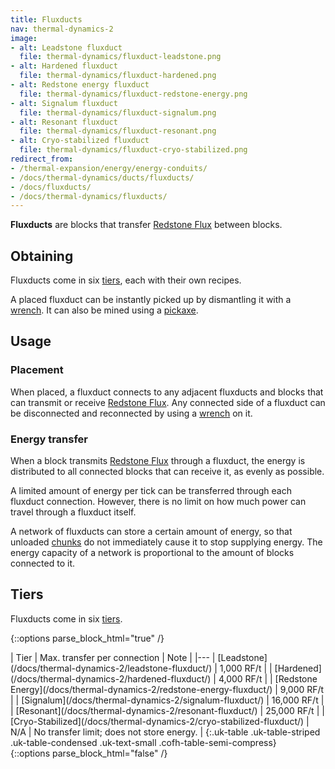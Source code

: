 ```yaml
---
title: Fluxducts
nav: thermal-dynamics-2
image:
- alt: Leadstone fluxduct
  file: thermal-dynamics/fluxduct-leadstone.png
- alt: Hardened fluxduct
  file: thermal-dynamics/fluxduct-hardened.png
- alt: Redstone energy fluxduct
  file: thermal-dynamics/fluxduct-redstone-energy.png
- alt: Signalum fluxduct
  file: thermal-dynamics/fluxduct-signalum.png
- alt: Resonant fluxduct
  file: thermal-dynamics/fluxduct-resonant.png
- alt: Cryo-stabilized fluxduct
  file: thermal-dynamics/fluxduct-cryo-stabilized.png
redirect_from:
- /thermal-expansion/energy/energy-conduits/
- /docs/thermal-dynamics/ducts/fluxducts/
- /docs/fluxducts/
- /docs/thermal-dynamics/fluxducts/
---
```


**Fluxducts** are blocks that transfer [Redstone Flux](/docs/redstone-flux/)
between blocks.


Obtaining
---------

Fluxducts come in six [tiers](#tiers), each with their own recipes.

A placed fluxduct can be instantly picked up by dismantling it with a
[wrench](/docs/wrenches/). It can also be mined using a
[pickaxe](https://minecraft.gamepedia.com/Pickaxe).


Usage
-----

### Placement
When placed, a fluxduct connects to any adjacent fluxducts and blocks that can
transmit or receive [Redstone Flux](/docs/redstone-flux/). Any connected side of
a fluxduct can be disconnected and reconnected by using a
[wrench](/docs/wrenches/) on it.

### Energy transfer
When a block transmits [Redstone Flux](/docs/redstone-flux/) through a fluxduct,
the energy is distributed to all connected blocks that can receive it, as evenly
as possible.

A limited amount of energy per tick can be transferred through each fluxduct
connection. However, there is no limit on how much power can travel through a
fluxduct itself.

A network of fluxducts can store a certain amount of energy, so that unloaded
[chunks](https://minecraft.gamepedia.com/Chunk) do not immediately cause it to
stop supplying energy. The energy capacity of a network is proportional to the
amount of blocks connected to it.


Tiers
-----

Fluxducts come in six [tiers](/docs/thermal-foundation-2/tiers/).

{::options parse_block_html="true" /}
<div class="uk-overflow-container">
| Tier | Max. transfer per connection | Note |
|---
| [Leadstone](/docs/thermal-dynamics-2/leadstone-fluxduct/) | 1,000 RF/t |
| [Hardened](/docs/thermal-dynamics-2/hardened-fluxduct/) | 4,000 RF/t |
| [Redstone Energy](/docs/thermal-dynamics-2/redstone-energy-fluxduct/) | 9,000 RF/t |
| [Signalum](/docs/thermal-dynamics-2/signalum-fluxduct/) | 16,000 RF/t |
| [Resonant](/docs/thermal-dynamics-2/resonant-fluxduct/) | 25,000 RF/t |
| [Cryo-Stabilized](/docs/thermal-dynamics-2/cryo-stabilized-fluxduct/) | N/A | No transfer limit; does not store energy. |
{:.uk-table .uk-table-striped .uk-table-condensed .uk-text-small .cofh-table-semi-compress}
</div>
{::options parse_block_html="false" /}
